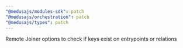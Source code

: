 ```yaml
---
"@medusajs/modules-sdk": patch
"@medusajs/orchestration": patch
"@medusajs/types": patch
---
```


Remote Joiner options to check if keys exist on entrypoints or relations
